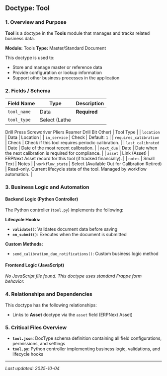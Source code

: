 ## Doctype: Tool

### 1. Overview and Purpose

**Tool** is a doctype in the **Tools** module that manages and tracks related business data.

**Module:** Tools
**Type:** Master/Standard Document

This doctype is used to:
- Store and manage master or reference data
- Provide configuration or lookup information
- Support other business processes in the application

### 2. Fields / Schema

| Field Name | Type | Description |
|------------|------|-------------|
| `tool_name` | Data | **Required** |
| `tool_type` | Select (Lathe
Drill Press
Screwdriver
Pliers
Reamer
Drill Bit
Other) | Tool Type |
| `location` | Data | Location |
| `in_service` | Check | Default: `1` |
| `requires_calibration` | Check | Check if this tool requires periodic calibration. |
| `last_calibrated` | Date | Date of the most recent calibration. |
| `next_due` | Date | Date when the next calibration is required for compliance. |
| `asset` | Link (Asset) | ERPNext Asset record for this tool (if tracked financially). |
| `notes` | Small Text | Notes |
| `workflow_state` | Select (Available
Out for Calibration
Retired) | Read-only. Current lifecycle state of the tool. Managed by workflow automation. |

### 3. Business Logic and Automation

#### Backend Logic (Python Controller)

The Python controller (`tool.py`) implements the following:

**Lifecycle Hooks:**
- **`validate()`**: Validates document data before saving
- **`on_submit()`**: Executes when the document is submitted

**Custom Methods:**
- `send_calibration_due_notifications()`: Custom business logic method

#### Frontend Logic (JavaScript)

*No JavaScript file found. This doctype uses standard Frappe form behavior.*

### 4. Relationships and Dependencies

This doctype has the following relationships:

- Links to **Asset** doctype via the `asset` field (ERPNext Asset)

### 5. Critical Files Overview

- **`tool.json`**: DocType schema definition containing all field configurations, permissions, and settings
- **`tool.py`**: Python controller implementing business logic, validations, and lifecycle hooks

---

*Last updated: 2025-10-04*
